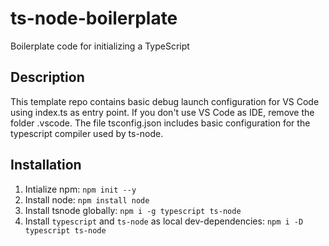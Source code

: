 # ts-node-boilerplate
Boilerplate code for initializing a TypeScript

## Description
This template repo contains basic debug launch configuration for VS Code using index.ts as entry point. If you don't use VS Code as IDE, remove the folder .vscode. The file tsconfig.json includes basic configuration for the typescript compiler used by ts-node.


## Installation

1. Intialize npm: ```npm init --y```
2. Install node: ```npm install node```
3. Install tsnode globally: ```npm i -g typescript ts-node```
4. Install ```typescript``` and ```ts-node``` as local dev-dependencies: ```npm i -D typescript ts-node```
